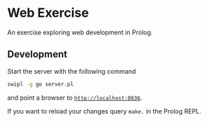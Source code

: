 # Web Exercise
An exercise exploring web development in Prolog.

## Development
Start the server with the following command

```sh
swipl -g go server.pl
```

and point a browser to [`http://localhost:8636`](http://localhost:8636).

If you want to reload your changes query `make.` in the Prolog REPL.